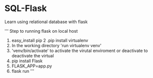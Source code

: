 # SQL-Flask
Learn using relational database with flask

'''
Step to running flask on local host
1. easy_install pip
2 .pip install virtualenv
3. In the working directory 'run virtualenv venv'
4. 'venv/bin/activate' to activate the virutal enviroment
    or deactivate to deactivate the virtual
5. pip install Flask
6. FLASK_APP=app.py
7. flask run
'''
